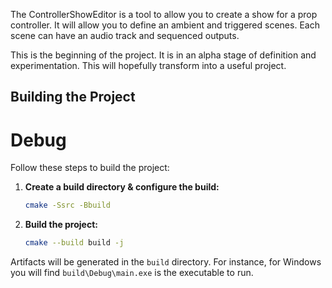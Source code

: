 The ControllerShowEditor is a tool to allow you to create a show for a prop controller. It will allow you to define an ambient and triggered scenes. Each scene can have an audio track and sequenced outputs.

This is the beginning of the project. It is in an alpha stage of definition and experimentation. This will hopefully transform into a useful project.

## Building the Project

# Debug

Follow these steps to build the project:

1. **Create a build directory & configure the build:**
   ```bash
   cmake -Ssrc -Bbuild
   ```

2. **Build the project:**
   ```bash
   cmake --build build -j
   ```

Artifacts will be generated in the `build` directory. For instance, for Windows you will find `build\Debug\main.exe` is the executable to run.